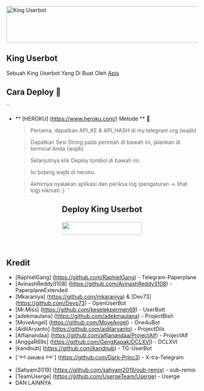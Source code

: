 <a href="https://cooltext.com"><img src="https://images.cooltext.com/5520759.gif" width="802" height="96" alt="King Userbot" /></a>

## King Userbot
Sebuah King Userbot Yang Di Buat Oleh [Apis](t.me//PacarFerdilla)

## Cara Deploy 👷

``
* ** [HEROKU] (https://www.heroku.com/) Metode ** 🔧

  > Pertama, dapatkan API_KE & API_HASH di my.telegram.org (wajib)

  > Dapatkan Sesi String pada perintah di bawah ini, jalankan di terminal Anda (wajib)

  > Selanjutnya klik Deploy tombol di bawah ini.

  > Isi bidang wajib di heroku

  > Akhirnya nyalakan aplikasi dan periksa log (pengaturan -> lihat log) nikmati :)
``

## <p align = "center"> Deploy King Userbot </p>


<p align="center"><a href="https://heroku.com/deploy?template=https://github.com/apisuserbot/King-Userbot/tree/alpha"> <img src="https://img.shields.io/badge/Deploy%20To%20Heroku-blue?style=flat&logo=heroku" width="210" height="34.45" /></a></p>

<br>
</p>

## Kredit
* [RaphielGang] (https://github.com/RaphielGang) - Telegram-Paperplane
* [AvinashReddy3108] (https://github.com/AvinashReddy3108) - PaperplaneExtended
* [Mkaraniya] (https://github.com/mkaraniya) & [Dev73] (https://github.com/Devp73) - OpenUserBot
* [Mr.Miss] (https://github.com/keselekpermen69) - UserButt
* [adekmaulana] (https://github.com/adekmaulana) - ProjectBish
* [MoveAngel] (https://github.com/MoveAngel) - One4uBot
* [AidilAryanto] (https://github.com/aidilaryanto) - ProjectDils
* [Alfianandaa] (https://github.com/alfianandaa/ProjectAlf) - ProjectAlf
* [AnggaR69s] (https://github.com/GengKapak/DCLXVI) - DCLXVI
* [kandnub] (https://github.com/kandnub) - TG-UserBot
* [༺ αиυвιѕ ༻] (https://github.com/Dark-Princ3) - X-tra-Telegram
* [Sahyam2019] (https://github.com/sahyam2019/oub-remix) - oub-remix
* [TeamUserge] (https://github.com/UsergeTeam/Userge) - Userge
* DAN LAINNYA
